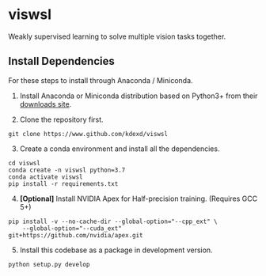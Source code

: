 viswsl
======

Weakly supervised learning to solve multiple vision tasks together.


Install Dependencies
--------------------

For these steps to install through Anaconda / Miniconda.

1. Install Anaconda or Miniconda distribution based on Python3+ from their [downloads site](https://conda.io/docs/user-guide/install/download.html).


2. Clone the repository first.

```
git clone https://www.github.com/kdexd/viswsl
```

3. Create a conda environment and install all the dependencies.

```
cd viswsl
conda create -n viswsl python=3.7
conda activate viswsl
pip install -r requirements.txt
```

<!-- Mention apt dependency: ZeroMQ (libzmq3-dev) -->

4. **[Optional]** Install NVIDIA Apex for Half-precision training. (Requires GCC 5+)

```
pip install -v --no-cache-dir --global-option="--cpp_ext" \
    --global-option="--cuda_ext" git+https://github.com/nvidia/apex.git
```


5. Install this codebase as a package in development version.

```
python setup.py develop
```
